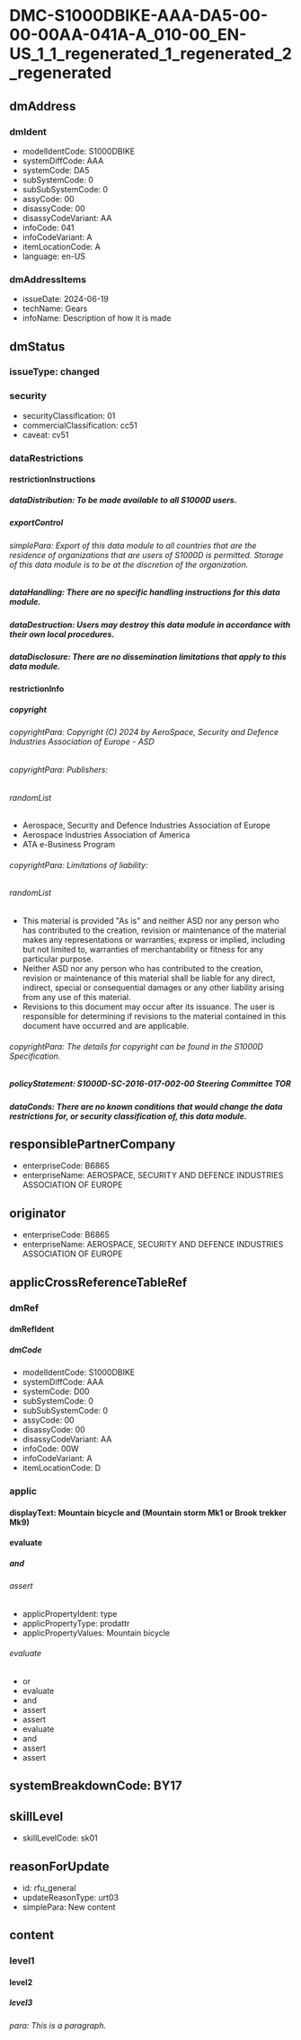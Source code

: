 # DMC-S1000DBIKE-AAA-DA5-00-00-00AA-041A-A_010-00_EN-US_1_1_regenerated_1_regenerated_2_regenerated

## dmAddress

### dmIdent
* modelIdentCode: S1000DBIKE
* systemDiffCode: AAA
* systemCode: DA5
* subSystemCode: 0
* subSubSystemCode: 0
* assyCode: 00
* disassyCode: 00
* disassyCodeVariant: AA
* infoCode: 041
* infoCodeVariant: A
* itemLocationCode: A
* language: en-US

### dmAddressItems
* issueDate: 2024-06-19
* techName: Gears
* infoName: Description of how it is made

## dmStatus

### issueType: changed

### security
* securityClassification: 01
* commercialClassification: cc51
* caveat: cv51

### dataRestrictions
#### restrictionInstructions
##### dataDistribution: To be made available to all S1000D users.
##### exportControl
###### simplePara: Export of this data module to all countries that are the residence of organizations that are users of S1000D is permitted. Storage of this data module is to be at the discretion of the organization.
##### dataHandling: There are no specific handling instructions for this data module.
##### dataDestruction: Users may destroy this data module in accordance with their own local procedures.
##### dataDisclosure: There are no dissemination limitations that apply to this data module.

#### restrictionInfo
##### copyright
###### copyrightPara: *Copyright (C) 2024* by AeroSpace, Security and Defence Industries Association of Europe - ASD
###### copyrightPara: *Publishers:*
###### randomList
* Aerospace, Security and Defence Industries Association of Europe
* Aerospace Industries Association of America
* ATA e-Business Program
###### copyrightPara: *Limitations of liability:*
###### randomList
* This material is provided "As is" and neither ASD nor any person who has contributed to the creation, revision or maintenance of the material makes any representations or warranties, express or implied, including but not limited to, warranties of merchantability or fitness for any particular purpose.
* Neither ASD nor any person who has contributed to the creation, revision or maintenance of this material shall be liable for any direct, indirect, special or consequential damages or any other liability arising from any use of this material.
* Revisions to this document may occur after its issuance. The user is responsible for determining if revisions to the material contained in this document have occurred and are applicable.
###### copyrightPara: The details for copyright can be found in the S1000D Specification.
##### policyStatement: S1000D-SC-2016-017-002-00 Steering Committee TOR
##### dataConds: There are no known conditions that would change the data restrictions for, or security classification of, this data module.

## responsiblePartnerCompany
* enterpriseCode: B6865
* enterpriseName: AEROSPACE, SECURITY AND DEFENCE INDUSTRIES ASSOCIATION OF EUROPE

## originator
* enterpriseCode: B6865
* enterpriseName: AEROSPACE, SECURITY AND DEFENCE INDUSTRIES ASSOCIATION OF EUROPE

## applicCrossReferenceTableRef

### dmRef
#### dmRefIdent
##### dmCode
* modelIdentCode: S1000DBIKE
* systemDiffCode: AAA
* systemCode: D00
* subSystemCode: 0
* subSubSystemCode: 0
* assyCode: 00
* disassyCode: 00
* disassyCodeVariant: AA
* infoCode: 00W
* infoCodeVariant: A
* itemLocationCode: D

### applic
#### displayText: Mountain bicycle and (Mountain storm Mk1 or Brook trekker Mk9)
#### evaluate
##### and
###### assert
* applicPropertyIdent: type
* applicPropertyType: prodattr
* applicPropertyValues: Mountain bicycle
###### evaluate
* or
* evaluate
* and
* assert
* assert
* evaluate
* and
* assert
* assert

## systemBreakdownCode: BY17

## skillLevel
* skillLevelCode: sk01

## reasonForUpdate
* id: rfu_general
* updateReasonType: urt03
* simplePara: New content

## content
### level1
#### level2
##### level3
###### para: This is a paragraph.